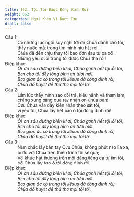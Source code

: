 ```yaml
---
title: 662. Tội Tôi Được Đóng Đinh Rồi
weight: 662
categories: Ngợi Khen Vì Được Cứu
draft: false
---
```

<dl><dt>Câu 1:</dt><dd data-verse="1">Có những lúc ngồi suy nghĩ tới ơn Chúa dành cho tôi, <br/>thấy nước mắt trong tim mình hiu hắt rơi. <br/>Chúa đã đến chịu thay tôi bao đớn đau từ xa xôi. <br/>Những yếu đuối trong tôi được Chúa tha rồi! </dd><dt>Điệp khúc:</dt><dd data-chorus="1"><em>Ôi, ơn sâu dường biển khơi, Chúa gánh hết tội lỗi tôi, <br/>Ban cho tôi đầy lòng bình an tươi mới. <br/>Bao gian ác có trong tôi Jêsus đã đóng đinh rồi; <br/>Chúa đổ huyết để thứ tha mọi tội tôi. </em></dd><dt>Câu 2:</dt><dd data-verse="2">Lắm lúc thấy mình sao dối trá, kiêu hãnh và tham lam, <br/>chẳng xứng đáng đưa tay nhận ơn Chúa ban! <br/>Cứu Chúa vẫn đầy kiên nhẫn theo sát tôi, <br/>vì yêu tôi, Chúa lấy hết bao ô tội đóng đinh rồi! </dd><dt>Điệp khúc:</dt><dd data-chorus="1"><em>Ôi, ơn sâu dường biển khơi, Chúa gánh hết tội lỗi tôi, <br/>Ban cho tôi đầy lòng bình an tươi mới. <br/>Bao gian ác có trong tôi Jêsus đã đóng đinh rồi; <br/>Chúa đổ huyết để thứ tha mọi tội tôi. </em></dd><dt>Câu 3:</dt><dd data-verse="3">Nắm chắc lấy bàn tay Cứu Chúa, không phút nào lìa xa, <br/>bước với Chúa trên thiên trình tôi sẽ qua; <br/>Với khúc hát thường trên môi dâng tiếng ca từ tim tôi, <br/>bởi Chúa lấy bao ô tội đóng đinh rồi. </dd><dt>Điệp khúc:</dt><dd data-chorus="1"><em>Ôi, ơn sâu dường biển khơi, Chúa gánh hết tội lỗi tôi, <br/>Ban cho tôi đầy lòng bình an tươi mới. <br/>Bao gian ác có trong tôi Jêsus đã đóng đinh rồi; <br/>Chúa đổ huyết để thứ tha mọi tội tôi. </em></dd></dl>